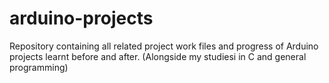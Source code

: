# arduino-projects
Repository containing all related project work files and progress of Arduino projects learnt before and after. (Alongside my studiesi in C and general programming)
